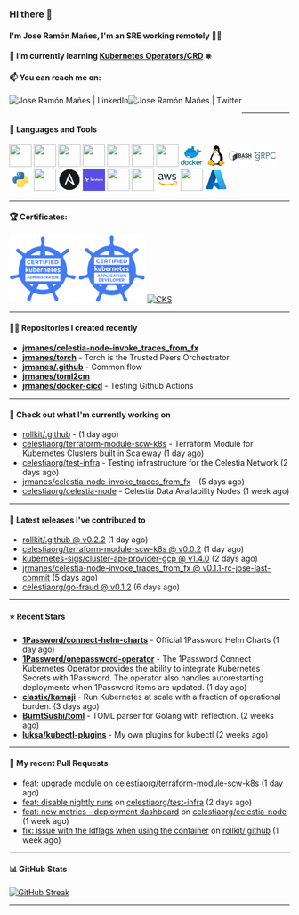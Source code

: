 ### Hi there 👋

#### I'm Jose Ramón Mañes, I'm an SRE working remotely 👨‍💻

####  🌱 I’m currently learning [Kubernetes Operators/CRD](https://kubernetes.io/docs/concepts/extend-kubernetes/operator/) ⎈
####  📫 You can reach me on:

<a href="https://www.linkedin.com/in/joseramonmanesblasco/"><img align="left" alt="Jose Ramón Mañes | LinkedIn" height="32" src="https://img.shields.io/badge/linkedin-%230077B5.svg?&style=for-the-badge&logo=linkedin&logoColor=white"/></a>
<a href="https://twitter.com/jrmanes_"><img align="left" alt="Jose Ramón Mañes | Twitter" height="32" src="https://img.shields.io/badge/Twitter-1DA1F2?style=for-the-badge&logo=twitter&logoColor=white"/></a>
<br/>

---

#### 🔨 Languages and Tools
<p align="left">
<code><img width="40" height="40" src="https://go.dev/blog/go-brand/Go-Logo/PNG/Go-Logo_Blue.png"></code>
<code><img width="40" height="40" src="https://www.vectorlogo.zone/logos/kubernetes/kubernetes-icon.svg"></code>
<code><img width="40" height="40" src="https://cluster-api.sigs.k8s.io/images/introduction.svg"></code>
<code><img width="40" height="40" src="https://cncf-branding.netlify.app/img/projects/argo/icon/color/argo-icon-color.png"></code>
<code><img width="40" height="40" src="https://camo.githubusercontent.com/bd5b74426b7087fe4c8568458993dfff11001c3b9f0a2483e1da43650cbe0672/68747470733a2f2f7777772e766563746f726c6f676f2e7a6f6e652f6c6f676f732f697374696f696f2f697374696f696f2d69636f6e2e737667"></code>
<code><img width="40" height="40" src="https://avatars.githubusercontent.com/u/3380462?s=200&v=4"></code>
<code><img width="40" height="40" src="https://avatars.githubusercontent.com/u/49725059?s=200&v=4"></code>
<code><img width="40" height="40" src="https://github.com/github/explore/raw/main/topics/docker/docker.png"></code>
<code><img width="40" height="40" src="https://github.com/github/explore/raw/main/topics/linux/linux.png"></code>
<code><img width="40" height="40" src="https://github.com/github/explore/raw/main/topics/bash/bash.png"></code>
<code><img width="40" height="40" src="https://raw.githubusercontent.com/github/explore/main/topics/grpc/grpc.png"></code>
<code><img width="40" height="40" src="https://raw.githubusercontent.com/github/explore/main/topics/python/python.png"></code>
<code><img width="40" height="40" src="https://miqh.gallerycdn.vsassets.io/extensions/miqh/vscode-language-rust/0.14.0/1536151476041/Microsoft.VisualStudio.Services.Icons.Default"></code>
<code><img width="40" height="40" src="https://github.com/github/explore/raw/main/topics/ansible/ansible.png"></code>
<code><img width="40" height="40" src="https://raw.githubusercontent.com/github/explore/80688e429a7d4ef2fca1e82350fe8e3517d3494d/topics/terraform/terraform.png"></code>
<code><img width="40" height="40" src="https://www.vectorlogo.zone/logos/vagrantup/vagrantup-icon.svg"></code>
<code><img width="40" height="40" src="https://avatars.githubusercontent.com/u/10203055?s=200&v=4"></code>
<code><img width="40" height="40" src="https://github.com/github/explore/raw/main/topics/aws/aws.png"></code>
<code><img width="40" height="40" src="https://www.vectorlogo.zone/logos/google_cloud/google_cloud-icon.svg"></code>
<code><img width="40" height="40" src="https://raw.githubusercontent.com/github/explore/80688e429a7d4ef2fca1e82350fe8e3517d3494d/topics/azure/azure.png"></code>
</p>

---

#### 🏆 Certificates:

<a href="https://www.credly.com/badges/bbcfc5a2-085d-4661-b385-0ce108904e8c/public_url"><img alt="CKA" width="120" height="120" src="https://raw.githubusercontent.com/cncf/artwork/master/other/cka/color/kubernetes-cka-color.png"/></a>
<a href="https://www.credly.com/badges/bbcfc5a2-085d-4661-b385-0ce108904e8c/public_url"><img alt="CKAD" width="120" height="120" src="https://raw.githubusercontent.com/cncf/artwork/master/other/ckad/color/kubernetes-ckad-color.png"/></a>
<a href="https://www.credly.com/badges/0e9bf1ef-f30d-441d-aa38-9b61252615b0/public_url"><img alt="CKS" width="120" height="120" src="https://www.cncf.io/wp-content/uploads/2020/11/kubernetes-security-specialist-logo.svg"/></a>

---

#### 👨‍💻 Repositories I created recently
- **[jrmanes/celestia-node-invoke_traces_from_fx](https://github.com/jrmanes/celestia-node-invoke_traces_from_fx)**
- **[jrmanes/torch](https://github.com/jrmanes/torch)** -  Torch is the Trusted Peers Orchestrator. 
- **[jrmanes/.github](https://github.com/jrmanes/.github)** - Common flow
- **[jrmanes/toml2cm](https://github.com/jrmanes/toml2cm)**
- **[jrmanes/docker-cicd](https://github.com/jrmanes/docker-cicd)** - Testing Github Actions

---

#### 👷 Check out what I'm currently working on


- [rollkit/.github](https://github.com/rollkit/.github) -  (1 day ago)
- [celestiaorg/terraform-module-scw-k8s](https://github.com/celestiaorg/terraform-module-scw-k8s) - Terraform Module for Kubernetes Clusters built in Scaleway (1 day ago)
- [celestiaorg/test-infra](https://github.com/celestiaorg/test-infra) - Testing infrastructure for the Celestia Network (2 days ago)
- [jrmanes/celestia-node-invoke_traces_from_fx](https://github.com/jrmanes/celestia-node-invoke_traces_from_fx) -  (5 days ago)
- [celestiaorg/celestia-node](https://github.com/celestiaorg/celestia-node) - Celestia Data Availability Nodes (1 week ago)

---

#### 🚀 Latest releases I've contributed to


- [rollkit/.github @ v0.2.2](https://github.com/rollkit/.github/releases/tag/v0.2.2) (1 day ago)
- [celestiaorg/terraform-module-scw-k8s @ v0.0.2](https://github.com/celestiaorg/terraform-module-scw-k8s/releases/tag/v0.0.2) (1 day ago)
- [kubernetes-sigs/cluster-api-provider-gcp @ v1.4.0](https://github.com/kubernetes-sigs/cluster-api-provider-gcp/releases/tag/v1.4.0) (2 days ago)
- [jrmanes/celestia-node-invoke_traces_from_fx @ v0.1.1-rc-jose-last-commit](https://github.com/jrmanes/celestia-node-invoke_traces_from_fx/releases/tag/v0.1.1-rc-jose-last-commit) (5 days ago)
- [celestiaorg/go-fraud @ v0.1.2](https://github.com/celestiaorg/go-fraud/releases/tag/v0.1.2) (6 days ago)

---

#### ⭐ Recent Stars


- **[1Password/connect-helm-charts](https://github.com/1Password/connect-helm-charts)** - Official 1Password Helm Charts (1 day ago)
- **[1Password/onepassword-operator](https://github.com/1Password/onepassword-operator)** - The 1Password Connect Kubernetes Operator provides the ability to integrate Kubernetes Secrets with 1Password. The operator also handles autorestarting deployments when 1Password items are updated. (1 day ago)
- **[clastix/kamaji](https://github.com/clastix/kamaji)** - Run Kubernetes at scale with a fraction of operational burden. (3 days ago)
- **[BurntSushi/toml](https://github.com/BurntSushi/toml)** - TOML parser for Golang with reflection. (2 weeks ago)
- **[luksa/kubectl-plugins](https://github.com/luksa/kubectl-plugins)** - My own plugins for kubectl (2 weeks ago)

---

#### 🔨 My recent Pull Requests


- [feat: upgrade module](https://github.com/celestiaorg/terraform-module-scw-k8s/pull/1) on [celestiaorg/terraform-module-scw-k8s](https://github.com/celestiaorg/terraform-module-scw-k8s) (1 day ago)
- [feat: disable nightly runs](https://github.com/celestiaorg/test-infra/pull/219) on [celestiaorg/test-infra](https://github.com/celestiaorg/test-infra) (2 days ago)
- [feat: new metrics - deployment dashboard](https://github.com/celestiaorg/celestia-node/pull/2464) on [celestiaorg/celestia-node](https://github.com/celestiaorg/celestia-node) (1 week ago)
- [fix: issue with the ldflags when using the container](https://github.com/rollkit/.github/pull/7) on [rollkit/.github](https://github.com/rollkit/.github) (1 week ago)

---

#### 📊 GitHub Stats

[![GitHub Streak](https://github-readme-streak-stats.herokuapp.com?user=jrmanes&theme=tokyonight&date_format=M%20j%5B%2C%20Y%5D)](https://git.io/streak-stats) 

---

